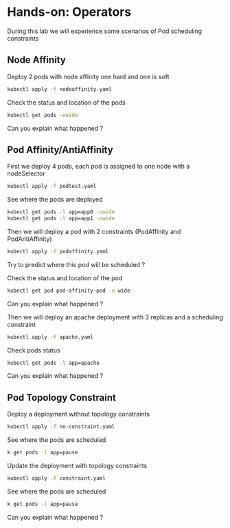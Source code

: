 # Hands-on: Operators

During this lab we will experience some scenarios of Pod scheduling constraints

## Node Affinity

Deploy 2 pods with node affinity one hard and one is soft
```sh
kubectl apply -f nodeaffinity.yaml
```

Check the status and location of the pods

```sh
kubectl get pods -owide
```

Can you explain what happened ?


## Pod Affinity/AntiAffinity 

First we deploy 4 pods, each pod is assigned to one node with a nodeSelector
```sh
kubectl apply -f podtest.yaml
```

See where the pods are deployed
```sh
kubectl get pods -l app=app0 -owide
kubectl get pods -l app=app1 -owide
```


Then we will deploy a pod with 2 constraints (PodAffinity and PodAntiAffinity)

```sh
kubectl apply -f podaffinity.yaml
```

Try to predict where this pod will be scheduled ?

Check the status and location of the pod

```sh
kubectl get pod pod-affinity-pod -o wide
```

Can you explain what happened ?

Then we will deploy an apache deployment with 3 replicas and a scheduling constraint

```sh
kubectl apply -f apache.yaml
```
Check pods status

```sh
kubectl get pods -l app=apache
```
Can you explain what happened ?


## Pod Topology Constraint

Deploy a deployment without topology constraints

```sh
kubectl apply -f no-constraint.yaml
```
See where the pods are scheduled
```sh
k get pods -l app=pause 
```

Update the deployment with topology constraints 

```sh
kubectl apply -f constraint.yaml
```
See where the pods are scheduled
```sh
k get pods -l app=pause 
```

Can you explain what happened ?